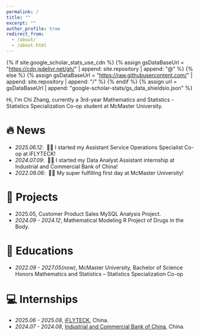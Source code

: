```yaml
---
permalink: /
title: ""
excerpt: ""
author_profile: true
redirect_from: 
  - /about/
  - /about.html
---
```


{% if site.google_scholar_stats_use_cdn %}
{% assign gsDataBaseUrl = "https://cdn.jsdelivr.net/gh/" | append: site.repository | append: "@" %}
{% else %}
{% assign gsDataBaseUrl = "https://raw.githubusercontent.com/" | append: site.repository | append: "/" %}
{% endif %}
{% assign url = gsDataBaseUrl | append: "google-scholar-stats/gs_data_shieldsio.json" %}

<span class='anchor' id='about-me'></span>

Hi, I'm Chi Zhang, currently a 3rd-year Mathematics and Statistics - Statistics Specialization Co-op student at McMaster University.


# 🔥 News
- *2025.06.12*: &nbsp;🎉🎉 I started my Assistant Service Operations Specialist Co-op at iFLYTECK!
- *2024.07.09*: &nbsp;🎉🎉 I started my Data Analyst Assistant internship at Industrial and Commercial Bank of China!
- *2022.09.06*: &nbsp;🎉🎉 My super fulfilling first day at McMaster University!

# 📝 Projects
- 2025.05, Customer Product Sales MySQL Analysis Project.
- *2024.09 - 2024.12*, Mathematical Modeling R Project of Drugs in the Body. 

# 📖 Educations
- *2022.09 - 2027.05(now)*, McMaster University, Bachelor of Science Honors Mathematics and Statistics – Statistics Specialization Co-op

# 💻 Internships
- *2025.06 - 2025.08*, [iFLYTECK](https://www.iflytek.com/en/index.html), China.
- *2024.07 - 2024.08*, [Industrial and Commercial Bank of China](https://www.icbc-ltd.com/ICBCLtd/en/), China.

